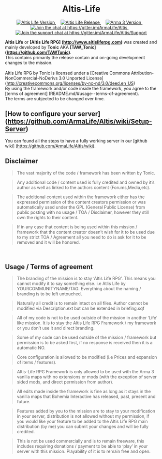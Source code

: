 <h1 align="center">Altis-Life</h1>
<p align="center">
    <a href="https://github.com/ArmaLife/Altis">
        <img src="https://img.shields.io/badge/version-v4.4-green.svg" alt="Altis Life Version">
    </a>
    &nbsp;&nbsp;&nbsp;
    <a href="https://github.com/ArmaLife/Altis/releases">
        <img src="https://img.shields.io/badge/release-2-yellowgreen.svg" alt="Altis Life Release">
    </a>
    &nbsp;&nbsp;&nbsp;
    <a href="https://dev.arma3.com/post/spotrep-00053">
        <img src="https://img.shields.io/badge/arma%203-1.56-orange.svg" alt="Arma 3 Version">
    </a>
    &nbsp;&nbsp;&nbsp;
    <a href="https://gitter.im/ArmaLife/Altis?utm_source=badge&utm_medium=badge&utm_campaign=pr-badge&utm_content=badge">
        <img src="https://badges.gitter.im/ArmaLife/Altis.svg" alt="Join the chat at https://gitter.im/ArmaLife/Altis">
    </a>
    &nbsp;&nbsp;&nbsp;
    <a href="https://gitter.im/ArmaLife/Altis/Support?utm_source=badge&utm_medium=badge&utm_campaign=pr-badge&utm_content=badge">
        <img src="https://img.shields.io/badge/support-on%20gitter-blue.svg" alt="Join the support chat at https://gitter.im/ArmaLife/Altis/Support">
    </a>
</p>

<b>Altis Life</b> or <b>[Altis Life RPG] (http://www.altisliferpg.com)</b> was created and mainly developed by <b>Tonic</b> AKA <b>[TAW_Tonic] (https://github.com/TAWTonic)</b>.<br/>
This contains primarily the release contain and on-going development changes to the mission.<br/>
<br/>
Altis Life RPG by Tonic is licensed under a [Creative Commons Attribution-NonCommercial-NoDerivs 3.0 Unported License] (http://creativecommons.org/licenses/by-nc-nd/3.0/deed.en_US)<br/>
By using the framework and/or code inside the framework, you agree to the [terms of agreement] (README.md/#usage--terms-of-agreement).<br/>
The terms are subjected to be changed over time.<br/>

[How to configure your server] (https://github.com/ArmaLife/Altis/wiki/Setup-Server)
-------------------------------------
You can found all the steps to have a fully working server in our [github wiki] (https://github.com/ArmaLife/Altis/wiki).

Disclaimer
-----------
>   The vast majority of the code / framework has been written by Tonic.

>   Any additional code / content used is fully credited and owned by it’s author as well as linked to the authors content (Forums,Media,etc).

>   The additional content used within the framework either has the expressed permission of the content creators permission or was automatically used under the GPL (General Public License) from public posting with no usage / TOA / Disclaimer, however they still own the rights to their content.

>   If in any case that content is being used within this mission / framework that the content creator doesn’t wish for it to be used due to my strict TOA / Agreement all you need to do is ask for it to be removed and it will be honored.
<br/>

Usage / Terms of agreement
---------------------------
>   The branding of the mission is to stay ‘Altis Life RPG’. This means you cannot modify it to say something else. i.e Atlis Life by YOURCOMMUNITYNAME/TAG. Everything about the naming / branding is to be left untouched.

>   Naturally all credit is to remain intact on all files. Author cannot be modified via Description.ext but can be extended in briefing.sqf

>   All of my code is not to be used outside of the mission in another ‘Life’ like mission. It is to stay the Altis Life RPG Framework / my framework or you don’t use it and direct branding.

>   Some of my code can be used outside of the mission / framework but permission is to be asked first, if no response is received then it is a automatic NO.

>   Core configuration is allowed to be modified (i.e Prices and expansion of items / features).

>   Altis-Life RPG Framework is only allowed to be used with the Arma 3 vanilla maps with no extensions or mods (with the exception of server sided mods, and direct permission from author).

>   All edits made inside the framework is fine as long as it stays in the vanilla maps that Bohemia Interactive has released, past, present and future.

>   Features added by you to the mission are to stay to your modification in your server, distribution is not allowed without my permission, if you would like your feature to be added to the Altis Life RPG main distribution (by me) you can submit your changes and will be fully credited.

>   This is not be used commercially and is to remain freeware, this includes requiring donations / payment to be able to ‘play’ in your server with this mission. Playability of it is to remain free and open.
